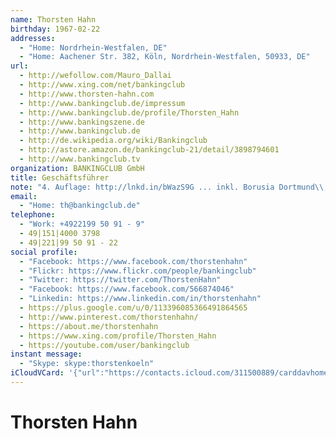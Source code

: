 ```yaml
---
name: Thorsten Hahn
birthday: 1967-02-22
addresses:
  - "Home: Nordrhein-Westfalen, DE"
  - "Home: Aachener Str. 382, Köln, Nordrhein-Westfalen, 50933, DE"
url:
  - http://wefollow.com/Mauro_Dallai
  - http://www.xing.com/net/bankingclub
  - http://www.thorsten-hahn.com
  - http://www.bankingclub.de/impressum
  - http://www.bankingclub.de/profile/Thorsten_Hahn
  - http://www.bankingszene.de
  - http://www.bankingclub.de
  - http://de.wikipedia.org/wiki/Bankingclub
  - http://astore.amazon.de/bankingclub-21/detail/3898794601
  - http://www.bankingclub.tv
organization: BANKINGCLUB GmbH
title: Geschäftsführer
note: "4. Auflage: http://lnkd.in/bWazS9G ... inkl. Borusia Dortmund\\, Köln und einem traumhaften Blick auf den Kölner Dom!"
email:
  - "Home: th@bankingclub.de"
telephone:
  - "Work: +4922199 50 91 - 9"
  - 49|151|4000 3798
  - 49|221|99 50 91 - 22
social profile:
  - "Facebook: https://www.facebook.com/thorstenhahn"
  - "Flickr: https://www.flickr.com/people/bankingclub"
  - "Twitter: https://twitter.com/ThorstenHahn"
  - "Facebook: https://www.facebook.com/566874046"
  - "Linkedin: https://www.linkedin.com/in/thorstenhahn"
  - https://plus.google.com/u/0/113396085366491864565
  - http://www.pinterest.com/thorstenhahn/
  - https://about.me/thorstenhahn
  - https://www.xing.com/profile/Thorsten_Hahn
  - https://youtube.com/user/bankingclub
instant message:
  - "Skype: skype:thorstenkoeln"
iCloudVCard: '{"url":"https://contacts.icloud.com/311500889/carddavhome/card/NWM1YjZhY2MtZWVhYy00ZDM3LWIxZmEtYjBhYWEyYmVmOWVl.vcf","etag":"\"kmfhd2fl\"","data":"BEGIN:VCARD\r\nVERSION:3.0\r\nFN:\r\nN:Hahn;Thorsten;;;\r\nUID:5c5b6acc-eeac-4d37-b1fa-b0aaa2bef9ee\r\nBDAY;VALUE=date:1967-02-22\r\nADR;TYPE=HOME:;;;;Nordrhein-Westfalen;;DE;\r\nADR;TYPE=HOME:;;Aachener Str. 382;Köln;Nordrhein-Westfalen;50933;DE;\r\nWP1.X-ABLABEL:Work\r\nWP2.X-ABLABEL:Work\r\nWP3.X-ABLABEL:Work\r\nWP4.X-ABLABEL:Work\r\nWP5.X-ABLABEL:blog\r\nWP6.X-ABLABEL:homepage\r\nWP7.X-ABLABEL:wikipedia\r\nWP8.X-ABLABEL:amazon\r\nWP9.X-ABLABEL:youtubeX-skype:thorstenkoeln\r\nitem0.X-ABLABEL:google\r\nitem5.X-ABLABEL:pinterest\r\nitem6.X-ABLABEL:aboutme\r\nitem8.X-ABLABEL:xing\r\nitem10.X-ABLABEL:youtube\r\nPRODID:ez-vcard 0.9.13-fc\r\nREV:2025-04-03T22:11:16Z\r\nURL:http://wefollow.com/Mauro_Dallai\r\nURL:http://www.xing.com/net/bankingclub\r\nURL:http://www.thorsten-hahn.com\r\nURL:http://www.bankingclub.de/impressum\r\nURL:http://www.bankingclub.de/profile/Thorsten_Hahn\r\nURL:http://www.bankingszene.de\r\nURL:http://www.bankingclub.de\r\nURL:http://de.wikipedia.org/wiki/Bankingclub\r\nURL:http://astore.amazon.de/bankingclub-21/detail/3898794601\r\nURL:http://www.bankingclub.tv\r\nORG:BANKINGCLUB GmbH;\r\nTITLE:Geschäftsführer\r\nNOTE:4. Auflage: http://lnkd.in/bWazS9G ... inkl. Borusia Dortmund\\, Köln u\r\n nd einem traumhaften Blick auf den Kölner Dom!\r\nEMAIL;TYPE=HOME:th@bankingclub.de\r\nPHOTO;VALUE=uri:https://gateway.icloud.com/contacts/311500889/ck/card/89f37\r\n fcf54735d4557dabf9158f74c72\r\nTEL;TYPE=WORK:+4922199 50 91 - 9\r\nTEL:49|151|4000 3798\r\nTEL:49|221|99 50 91 - 22\r\nX-SOCIALPROFILE;TYPE=facebook;X-USER=thorstenhahn;X-USERID=566874046;X-DISP\r\n LAYNAME=Thorsten Hahn:https://www.facebook.com/thorstenhahn\r\nX-SOCIALPROFILE;TYPE=flickr;X-USER=bankingclub:https://www.flickr.com/peopl\r\n e/bankingclub\r\nX-SOCIALPROFILE;TYPE=twitter;X-USER=ThorstenHahn:https://twitter.com/Thorst\r\n enHahn\r\nX-SOCIALPROFILE;TYPE=facebook;X-USER=566874046:https://www.facebook.com/566\r\n 874046\r\nX-SOCIALPROFILE;TYPE=linkedin;X-USER=thorstenhahn:https://www.linkedin.com/\r\n in/thorstenhahn\r\nIMPP;X-SERVICE-TYPE=Skype;TYPE=HOME,pref:skype:thorstenkoeln\r\nitem0.X-SOCIALPROFILE;X-USER=113396085366491864565:https://plus.google.com/\r\n u/0/113396085366491864565\r\nitem5.X-SOCIALPROFILE;X-USER=thorstenhahn:http://www.pinterest.com/thorsten\r\n hahn/\r\nitem6.X-SOCIALPROFILE;X-USER=thorstenhahn:https://about.me/thorstenhahn\r\nitem8.X-SOCIALPROFILE;X-USER=Thorsten_Hahn:https://www.xing.com/profile/Tho\r\n rsten_Hahn\r\nitem10.X-SOCIALPROFILE;X-USER=bankingclub:https://youtube.com/user/bankingc\r\n lub\r\nEND:VCARD"}'
---
```

# Thorsten Hahn
